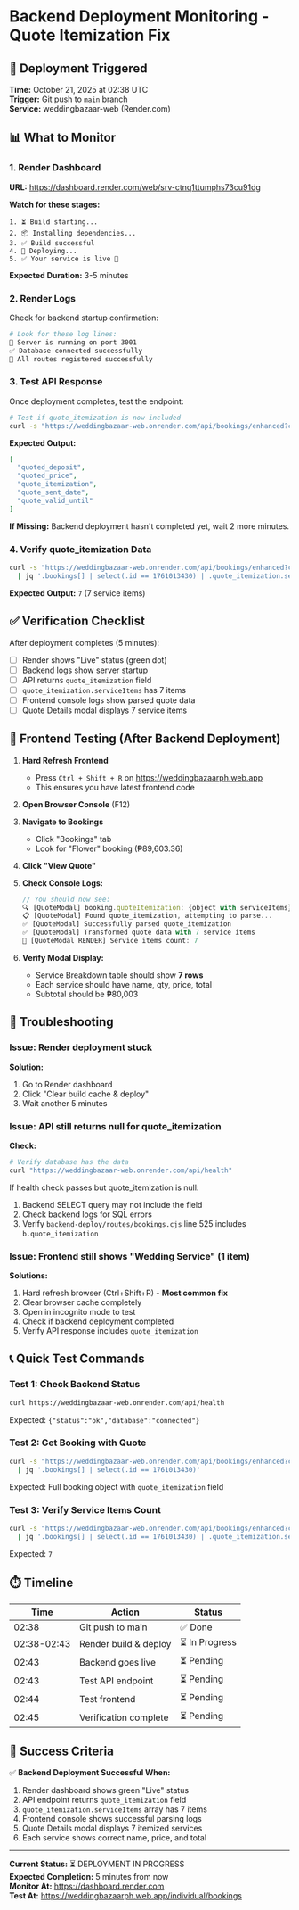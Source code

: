# Backend Deployment Monitoring - Quote Itemization Fix

## 🚀 Deployment Triggered

**Time:** October 21, 2025 at 02:38 UTC  
**Trigger:** Git push to `main` branch  
**Service:** weddingbazaar-web (Render.com)  

## 📊 What to Monitor

### 1. Render Dashboard
**URL:** https://dashboard.render.com/web/srv-ctnq1ttumphs73cu91dg

**Watch for these stages:**
```
1. ⏳ Build starting...
2. 📦 Installing dependencies...
3. ✅ Build successful
4. 🚀 Deploying...
5. ✅ Your service is live 🎉
```

**Expected Duration:** 3-5 minutes

### 2. Render Logs
Check for backend startup confirmation:
```bash
# Look for these log lines:
🚀 Server is running on port 3001
✅ Database connected successfully
📡 All routes registered successfully
```

### 3. Test API Response
Once deployment completes, test the endpoint:

```bash
# Test if quote_itemization is now included
curl -s "https://weddingbazaar-web.onrender.com/api/bookings/enhanced?coupleId=1-2025-001" | jq '.bookings[0] | keys | map(select(contains("quote")))'
```

**Expected Output:**
```json
[
  "quoted_deposit",
  "quoted_price", 
  "quote_itemization",
  "quote_sent_date",
  "quote_valid_until"
]
```

**If Missing:** Backend deployment hasn't completed yet, wait 2 more minutes.

### 4. Verify quote_itemization Data
```bash
curl -s "https://weddingbazaar-web.onrender.com/api/bookings/enhanced?coupleId=1-2025-001" \
  | jq '.bookings[] | select(.id == 1761013430) | .quote_itemization.serviceItems | length'
```

**Expected Output:** `7` (7 service items)

## ✅ Verification Checklist

After deployment completes (5 minutes):

- [ ] Render shows "Live" status (green dot)
- [ ] Backend logs show server startup
- [ ] API returns `quote_itemization` field
- [ ] `quote_itemization.serviceItems` has 7 items
- [ ] Frontend console logs show parsed quote data
- [ ] Quote Details modal displays 7 service items

## 🧪 Frontend Testing (After Backend Deployment)

1. **Hard Refresh Frontend**
   - Press `Ctrl + Shift + R` on https://weddingbazaarph.web.app
   - This ensures you have latest frontend code

2. **Open Browser Console** (F12)

3. **Navigate to Bookings**
   - Click "Bookings" tab
   - Look for "Flower" booking (₱89,603.36)

4. **Click "View Quote"**

5. **Check Console Logs:**
   ```javascript
   // You should now see:
   🔍 [QuoteModal] booking.quoteItemization: {object with serviceItems}
   📋 [QuoteModal] Found quote_itemization, attempting to parse...
   ✅ [QuoteModal] Successfully parsed quote_itemization
   ✅ [QuoteModal] Transformed quote data with 7 service items
   🎨 [QuoteModal RENDER] Service items count: 7
   ```

6. **Verify Modal Display:**
   - Service Breakdown table should show **7 rows**
   - Each service should have name, qty, price, total
   - Subtotal should be ₱80,003

## 🚨 Troubleshooting

### Issue: Render deployment stuck
**Solution:** 
1. Go to Render dashboard
2. Click "Clear build cache & deploy"
3. Wait another 5 minutes

### Issue: API still returns null for quote_itemization
**Check:**
```bash
# Verify database has the data
curl "https://weddingbazaar-web.onrender.com/api/health"
```

If health check passes but quote_itemization is null:
1. Backend SELECT query may not include the field
2. Check backend logs for SQL errors
3. Verify `backend-deploy/routes/bookings.cjs` line 525 includes `b.quote_itemization`

### Issue: Frontend still shows "Wedding Service" (1 item)
**Solutions:**
1. Hard refresh browser (Ctrl+Shift+R) - **Most common fix**
2. Clear browser cache completely
3. Open in incognito mode to test
4. Check if backend deployment completed
5. Verify API response includes `quote_itemization`

## 📞 Quick Test Commands

### Test 1: Check Backend Status
```bash
curl https://weddingbazaar-web.onrender.com/api/health
```
Expected: `{"status":"ok","database":"connected"}`

### Test 2: Get Booking with Quote
```bash
curl -s "https://weddingbazaar-web.onrender.com/api/bookings/enhanced?coupleId=1-2025-001" \
  | jq '.bookings[] | select(.id == 1761013430)'
```
Expected: Full booking object with `quote_itemization` field

### Test 3: Verify Service Items Count
```bash
curl -s "https://weddingbazaar-web.onrender.com/api/bookings/enhanced?coupleId=1-2025-001" \
  | jq '.bookings[] | select(.id == 1761013430) | .quote_itemization.serviceItems | length'
```
Expected: `7`

## ⏱️ Timeline

| Time | Action | Status |
|------|--------|--------|
| 02:38 | Git push to main | ✅ Done |
| 02:38-02:43 | Render build & deploy | ⏳ In Progress |
| 02:43 | Backend goes live | ⏳ Pending |
| 02:43 | Test API endpoint | ⏳ Pending |
| 02:44 | Test frontend | ⏳ Pending |
| 02:45 | Verification complete | ⏳ Pending |

## 🎯 Success Criteria

✅ **Backend Deployment Successful When:**
1. Render dashboard shows green "Live" status
2. API endpoint returns `quote_itemization` field
3. `quote_itemization.serviceItems` array has 7 items
4. Frontend console shows successful parsing logs
5. Quote Details modal displays 7 itemized services
6. Each service shows correct name, price, and total

---

**Current Status:** ⏳ DEPLOYMENT IN PROGRESS  
**Expected Completion:** 5 minutes from now  
**Monitor At:** https://dashboard.render.com  
**Test At:** https://weddingbazaarph.web.app/individual/bookings  
